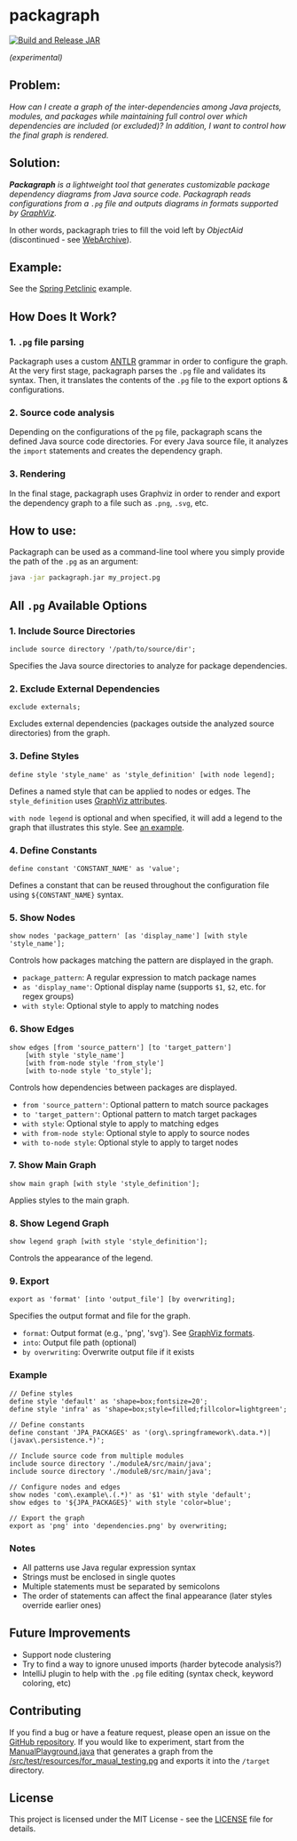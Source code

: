 # packagraph

[![Build and Release JAR](https://github.com/gzougianos/packagraph/actions/workflows/packgraph.yml/badge.svg)](https://github.com/gzougianos/packagraph/actions/workflows/packgraph.yml)

*(experimental)*

## Problem:

*How can I create a graph of the inter-dependencies among Java projects, modules,
and packages while maintaining full control over which dependencies
are included (or excluded)? In addition, I want to control how the
final graph is rendered.*

## Solution:

*<b>Packagraph</b> is a lightweight tool that generates customizable package dependency
diagrams from Java source code. Packagraph reads configurations from a <code>.pg</code> file
and outputs diagrams in formats supported by [GraphViz](https://graphviz.org/).*

In other words, packagraph tries to fill the void left by *ObjectAid* (discontinued -
see [WebArchive](https://web.archive.org/web/20200418031122/http://www.objectaid.com/home)).

## Example:

See the [Spring Petclinic](examples/spring-petclinic/readme.md) example.

## How Does It Work?

### 1. `.pg` file parsing

Packagraph uses a custom [ANTLR](https://www.antlr.org/) grammar in order to configure the graph.
At the very first stage, packagraph parses the `.pg` file and validates
its syntax. Then, it translates the contents of the `.pg` file
to the export options & configurations.

### 2. Source code analysis

Depending on the configurations of the `pg` file, packagraph scans
the defined Java source code directories. For every Java source file,
it analyzes the `import` statements and creates the dependency graph.

### 3. Rendering

In the final stage, packagraph uses Graphviz in order to render and export
the dependency graph to a file such as `.png`, `.svg`, etc.

## How to use:

Packagraph can be used as a command-line tool where you simply provide
the path of the `.pg` as an argument:

```bash
java -jar packagraph.jar my_project.pg
```

## All `.pg` Available Options

### 1. Include Source Directories

```
include source directory '/path/to/source/dir';
```

Specifies the Java source directories to analyze for package dependencies.

### 2. Exclude External Dependencies

```
exclude externals;
```

Excludes external dependencies (packages outside the analyzed source directories) from the graph.

### 3. Define Styles

```
define style 'style_name' as 'style_definition' [with node legend];
```

Defines a named style that can be applied to nodes or edges. The `style_definition`
uses [GraphViz attributes](https://graphviz.org/doc/info/attrs.html).

`with node legend` is optional and when specified, it will add a legend to the graph
that illustrates this style. See [an example](./docs/legend.png).

### 4. Define Constants

```
define constant 'CONSTANT_NAME' as 'value';
```

Defines a constant that can be reused throughout the configuration file using `${CONSTANT_NAME}` syntax.

### 5. Show Nodes

```
show nodes 'package_pattern' [as 'display_name'] [with style 'style_name'];
```

Controls how packages matching the pattern are displayed in the graph.

- `package_pattern`: A regular expression to match package names
- `as 'display_name'`: Optional display name (supports `$1`, `$2`, etc. for regex groups)
- `with style`: Optional style to apply to matching nodes

### 6. Show Edges

```
show edges [from 'source_pattern'] [to 'target_pattern'] 
    [with style 'style_name']
    [with from-node style 'from_style']
    [with to-node style 'to_style'];
```

Controls how dependencies between packages are displayed.

- `from 'source_pattern'`: Optional pattern to match source packages
- `to 'target_pattern'`: Optional pattern to match target packages
- `with style`: Optional style to apply to matching edges
- `with from-node style`: Optional style to apply to source nodes
- `with to-node style`: Optional style to apply to target nodes

### 7. Show Main Graph

```
show main graph [with style 'style_definition'];
```

Applies styles to the main graph.

### 8. Show Legend Graph

```
show legend graph [with style 'style_definition'];
```

Controls the appearance of the legend.

### 9. Export

```
export as 'format' [into 'output_file'] [by overwriting];
```

Specifies the output format and file for the graph.

- `format`: Output format (e.g., 'png', 'svg'). See [GraphViz formats](https://graphviz.org/docs/outputs/).
- `into`: Output file path (optional)
- `by overwriting`: Overwrite output file if it exists

### Example

```
// Define styles
define style 'default' as 'shape=box;fontsize=20';
define style 'infra' as 'shape=box;style=filled;fillcolor=lightgreen';

// Define constants
define constant 'JPA_PACKAGES' as '(org\.springframework\.data.*)|(javax\.persistence.*)';

// Include source code from multiple modules
include source directory './moduleA/src/main/java';
include source directory './moduleB/src/main/java';

// Configure nodes and edges
show nodes 'com\.example\.(.*)' as '$1' with style 'default';
show edges to '${JPA_PACKAGES}' with style 'color=blue';

// Export the graph
export as 'png' into 'dependencies.png' by overwriting;
```

### Notes

- All patterns use Java regular expression syntax
- Strings must be enclosed in single quotes
- Multiple statements must be separated by semicolons
- The order of statements can affect the final appearance (later styles override earlier ones)

## Future Improvements

- Support node clustering
- Try to find a way to ignore unused imports (harder bytecode analysis?)
- IntelliJ plugin to help with the `.pg` file editing (syntax check, keyword coloring, etc)

## Contributing

If you find a bug or have a feature request,
please open an issue on the [GitHub repository](https://github.com/gzougianos/packagraph).
If you would like to experiment, start from
the [ManualPlayground.java](./src/test/java/com/github/gzougianos/packagraph/ManualPlayground.java)
that generates a graph from the [/src/test/resources/for_maual_testing.pg](./src/test/resources/for_manual_testing.pg)
and exports it into the `/target` directory.

## License

This project is licensed under the MIT License - see the [LICENSE](LICENSE) file for details.
